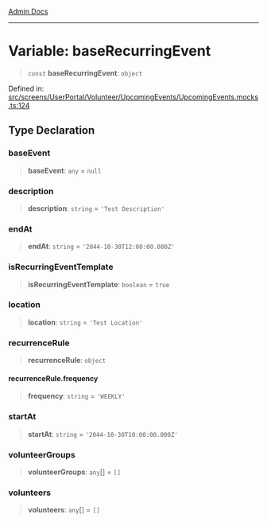 [Admin Docs](/)

***

# Variable: baseRecurringEvent

> `const` **baseRecurringEvent**: `object`

Defined in: [src/screens/UserPortal/Volunteer/UpcomingEvents/UpcomingEvents.mocks.ts:124](https://github.com/PalisadoesFoundation/talawa-admin/blob/main/src/screens/UserPortal/Volunteer/UpcomingEvents/UpcomingEvents.mocks.ts#L124)

## Type Declaration

### baseEvent

> **baseEvent**: `any` = `null`

### description

> **description**: `string` = `'Test Description'`

### endAt

> **endAt**: `string` = `'2044-10-30T12:00:00.000Z'`

### isRecurringEventTemplate

> **isRecurringEventTemplate**: `boolean` = `true`

### location

> **location**: `string` = `'Test Location'`

### recurrenceRule

> **recurrenceRule**: `object`

#### recurrenceRule.frequency

> **frequency**: `string` = `'WEEKLY'`

### startAt

> **startAt**: `string` = `'2044-10-30T10:00:00.000Z'`

### volunteerGroups

> **volunteerGroups**: `any`[] = `[]`

### volunteers

> **volunteers**: `any`[] = `[]`
